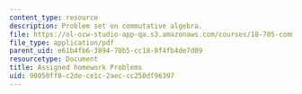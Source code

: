 ```yaml
---
content_type: resource
description: Problem set on commutative algebra.
file: https://ol-ocw-studio-app-qa.s3.amazonaws.com/courses/18-705-commutative-algebra-fall-2008/90050ff8c2dece1c2aeccc250df96397_handoutprob.pdf
file_type: application/pdf
parent_uid: e61b4fb6-3894-70b5-cc18-0f4fb4de7d09
resourcetype: Document
title: Assigned homework Problems
uid: 90050ff8-c2de-ce1c-2aec-cc250df96397
---
```

